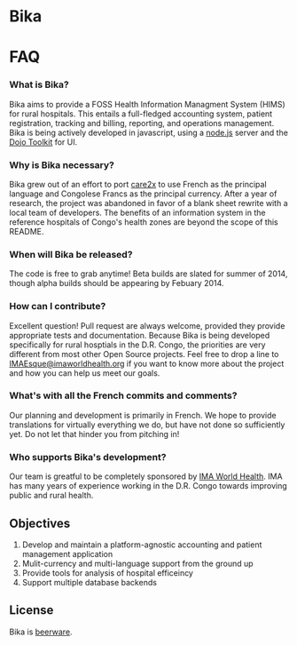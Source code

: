 Bika
=================

# FAQ


### What is Bika?

Bika aims to provide a FOSS Health Information Managment System (HIMS) for rural hospitals.  This entails a full-fledged accounting system, patient registration, tracking and billing, reporting, and operations management.  Bika is being actively developed in javascript, using a [node.js](http://www.nodejs.org "Nodejs.org") server and the [Dojo Toolkit](http://www.dojotoolkit.org "www.dojotoolkit.org") for UI.

### Why is Bika necessary?

Bika grew out of an effort to port [care2x](http://www.care2x.org "www.care2x.org") to use French as the principal language and Congolese Francs as the principal currency.  After a year of research, the project was abandoned in favor of a blank sheet rewrite with a local team of developers.  The benefits of an information system in the reference hospitals of Congo's health zones are beyond the scope of this README.

### When will Bika be released?

The code is free to grab anytime!  Beta builds are slated for summer of 2014, though alpha builds should be appearing by Febuary 2014.

### How can I contribute?

Excellent question!  Pull request are always welcome, provided they provide appropriate tests and documentation.  Because Bika is being developed specifically for rural hosptials in the D.R. Congo, the priorities are very different from most other Open Source projects.  Feel free to drop a line to <IMAEsque@imaworldhealth.org> if you want to know more about the project and how you can help us meet our goals.

### What's with all the French commits and comments?

Our planning and development is primarily in French.  We hope to provide translations for virtually everything we do, but have not done so sufficiently yet.  Do not let that hinder you from pitching in!

### Who supports Bika's development?

Our team is greatful to be completely sponsored by [IMA World Health](http://www.imaworldhealth.org "www.imaworldhealth.org").  IMA has many years of experience working in the D.R. Congo towards improving public and rural health.


Objectives
--------------------------

1. Develop and maintain a platform-agnostic accounting and patient management application
2. Mulit-currency and multi-language support from the ground up
3. Provide tools for analysis of hospital efficeincy
4. Support multiple database backends

## License

Bika is [beerware](http://www.wikipedia.org/beerware "www.wikipedia.org").
